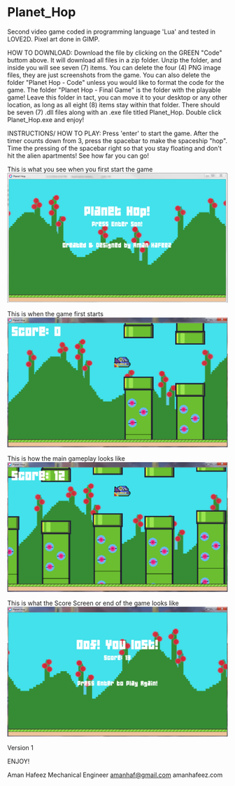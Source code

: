 # Planet_Hop

Second video game coded in programming language 'Lua' and tested in LOVE2D. Pixel art done in GIMP.

HOW TO DOWNLOAD: Download the file by clicking on the GREEN "Code" buttom above. It will download all files in a zip folder. Unzip the folder, and inside you will see seven (7) items. You can delete the four (4) PNG image files, they are just screenshots from the game. You can also delete the folder "Planet Hop - Code" unless you would like to format the code for the game. The folder "Planet Hop - Final Game" is the folder with the playable game! Leave this folder in tact, you can move it to your desktop or any other location, as long as all eight (8) items stay within that folder. There should be seven (7) .dll files along with an .exe file titled Planet_Hop. Double click Planet_Hop.exe and enjoy!

INSTRUCTIONS/ HOW TO PLAY: Press 'enter' to start the game. After the timer counts down from 3, press the spacebar to make the spaceship "hop". Time the pressing of the spacebar right so that you stay floating and don't hit the alien apartments! See how far you can go! 

This is what you see when you first start the game 
![Start](https://github.com/amanhaf01/Planet_Hop/blob/main/Title%20Screen.PNG)

This is when the game first starts
![Begin](https://github.com/amanhaf01/Planet_Hop/blob/main/Gameplay1.PNG)

This is how the main gameplay looks like
![Game](https://github.com/amanhaf01/Planet_Hop/blob/main/Gameplay2.PNG)

This is what the Score Screen or end of the game looks like
![End](https://github.com/amanhaf01/Planet_Hop/blob/main/ScoreScreen.PNG)

Version 1

ENJOY!

Aman Hafeez
Mechanical Engineer 
amanhaf@gmail.com
amanhafeez.com
